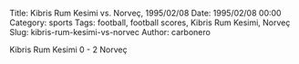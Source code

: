 Title: Kibris Rum Kesimi vs. Norveç, 1995/02/08
Date: 1995/02/08 00:00
Category: sports
Tags: football, football scores, Kibris Rum Kesimi, Norveç
Slug: kibris-rum-kesimi-vs-norvec
Author: carbonero


Kibris Rum Kesimi 0 - 2 Norveç
